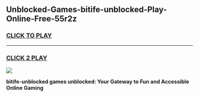 
## Unblocked-Games-bitife-unblocked-Play-Online-Free-55r2z
<h3>
<a href="https://premium76.site?title=bitife-unblocked&ref=26A">CLICK TO PLAY</a></h3>
<hr>

<h3>
<a href="https://premium76.site?title=bitife-unblocked&ref=26A">CLICK 2 PLAY</a>
  
</h3>

<a href="https://premium76.site?title=bitife-unblocked&ref=26A"><img src="https://clearcache.store/games.png"></a>


**bitife-unblocked games unblocked: Your Gateway to Fun and Accessible Online Gaming**
